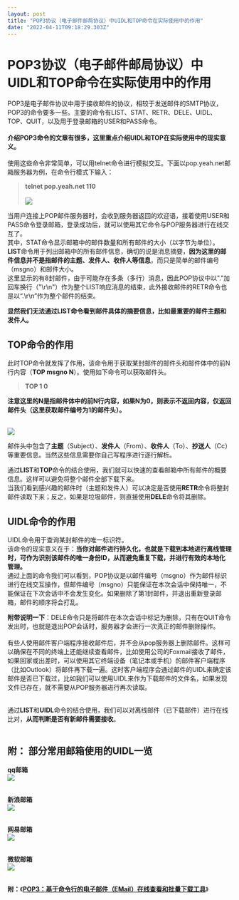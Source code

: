 ```yaml
---
layout: post
title: "POP3协议（电子邮件邮局协议）中UIDL和TOP命令在实际使用中的作用"
date: "2022-04-11T09:18:29.303Z"
---
```

POP3协议（电子邮件邮局协议）中UIDL和TOP命令在实际使用中的作用
====================================

POP3是电子邮件协议中用于接收邮件的协议，相较于发送邮件的SMTP协议，POP3的命令要多一些。主要的命令有LIST、STAT、RETR、DELE、UIDL、TOP、QUIT，以及用于登录邮箱的USER和PASS命令。  
   
**介绍POP3命令的文章有很多，这里重点介绍UIDL和TOP在实际使用中的现实意义。**  
   
使用这些命令非常简单，可以用telnet命令进行模拟交互。下面以pop.yeah.net邮箱服务器为例，在命令行模式下输入：

> **telnet pop.yeah.net 110**  
>    
> ![](https://img2022.cnblogs.com/blog/2408155/202204/2408155-20220411135321442-971004274.png)

当用户连接上POP邮件服务器时，会收到服务器返回的欢迎语，接着使用USER和PASS命令登录邮箱，登录成功后，就可以使用其它命令与POP服务器进行在线交互了。  
其中，STAT命令显示邮箱中的邮件数量和所有邮件的大小（以字节为单位）。  
**LIST**命令用于列出邮箱中的所有邮件信息，确切的说是消息摘要，**因为这里的邮件信息并不是指邮件的主题、发件人、收件人等信息**，而只是简单的邮件编号（msgno）和邮件大小。  
这里显示的有8封邮件，由于可能存在多条（多行）消息，因此POP协议中以"."加回车换行（"\\r\\n"）作为整个LIST响应消息的结束，此外接收邮件的RETR命令也是以“.\\r\\n”作为整个邮件的结束。

**显然我们无法通过LIST命令看到邮件具体的摘要信息，比如最重要的邮件主题和发件人。**

TOP命令的作用
--------

此时TOP命令就发挥了作用，该命令用于获取某封邮件的邮件头和邮件体中的前N行内容（**TOP msgno N**）。使用如下命令可以获取邮件头。

> **TOP 1 0**

**注意这里的N是指邮件体中的前N行内容，如果N为0，则表示不返回内容，仅返回邮件头（这里获取邮件编号为1的邮件头）。**  
 

![](https://img2022.cnblogs.com/blog/2408155/202204/2408155-20220411135340227-362810369.png)

邮件头中包含了**主题**（Subject）、**发件人**（From）、**收件人**（To）、**抄送人**（Cc）等重要信息。当然这些信息需要你自己写程序进行逐行解析。

通过**LIST**和**TOP**命令的结合使用，我们就可以快速的查看邮箱中所有邮件的概要信息。这样可以避免将整个邮件全部下载下来。  
当我们看到感兴趣的邮件时（主题和发件人）可以决定是否使用**RETR**命令将整封邮件读取下来；反之，如果是垃圾邮件，则直接使用**DELE**命令将其删除。

UIDL命令的作用
---------

UIDL命令用于查询某封邮件的唯一标识符。  
该命令的现实意义在于：**当你对邮件进行持久化，也就是下载到本地进行离线管理时，可作为识别该邮件的唯一身份ID，从而避免重复下载，并进行有效的本地化管理。**  
通过上面的命令我们可以看到，POP协议是以邮件编号（msgno）作为邮件标识进行在线交互操作，但邮件编号（msgno）只能保证在本次会话中保持唯一，不能保证在下次会话中不会发生变化。如果删除了第1封邮件，并退出重新登录邮箱，邮件的顺序将会打乱。

**附带说明一下**：DELE命令只是将邮件在本次会话中标记为删除，只有在QUIT命令发出时，也就是退出POP会话时，服务器才会进行一次真正的邮件删除操作。  
   
有些人使用邮件客户端程序接收邮件后，并不会从pop服务器上删除邮件。这样可以确保在不同的终端上还能继续查看邮件，比如使用公司的Foxmail接收了邮件，如果回家或出差时，可以使用其它终端设备（笔记本或手机）的邮件客户端程序（比如Outlook）将邮件再下载一遍。这时客户端程序会通过邮件的UIDL来确定该邮件是否已下载过，比如我们可以使用UIDL来作为下载邮件的文件名，如果发现文件已存在，就不需要从POP服务器进行再次读取。  
 

通过**LIST**和**UIDL**命令的结合使用，我们可以对离线邮件（已下载邮件）进行在线比对，**从而判断是否有新邮件需要接收**。  
 

附： 部分常用邮箱使用的UIDL一览
------------------

**qq邮箱**  
![](https://img2022.cnblogs.com/blog/2408155/202204/2408155-20220411135435538-453883607.png)

   
**新浪邮箱**  
![](https://img2022.cnblogs.com/blog/2408155/202204/2408155-20220411135451127-1566189858.png)

   
**网易邮箱**  
![](https://img2022.cnblogs.com/blog/2408155/202204/2408155-20220411135506482-300778150.png)

   
**微软邮箱**  
![](https://img2022.cnblogs.com/blog/2408155/202204/2408155-20220411135528758-402626310.png)

   
**附：**《[**POP3：基于命令行的电子邮件（EMail）在线查看和批量下载工具**](https://www.cnblogs.com/softlee/p/16091637.html)》